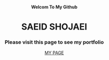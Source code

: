 <h4 align="center">Welcom To My Github</h4>
<h1 align="center">SAEID SHOJAEI</h1>
<h3 align="center">Please visit this page to see my portfolio</h3>
<p align="center">
  <a href="https://saeid-shojaei.vercel.app" target="_blank">MY PAGE</a>
</p>
